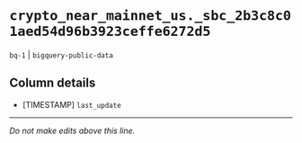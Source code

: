 # `crypto_near_mainnet_us._sbc_2b3c8c01aed54d96b3923ceffe6272d5`
`bq-1` | `bigquery-public-data`

## Column details
* [TIMESTAMP] `last_update`

-------------------------------------------------------------------------------
*Do not make edits above this line.*
